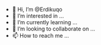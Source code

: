 - 👋 Hi, I’m @Erdikuqo
- 👀 I’m interested in ...
- 🌱 I’m currently learning ...
- 💞️ I’m looking to collaborate on ...
- 📫 How to reach me ...

<!---
Erdikuqo/Erdikuqo is a ✨ special ✨ repository because its `README.md` (this file) appears on your GitHub profile.
You can click the Preview link to take a look at your changes.
--->
